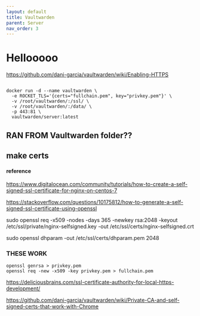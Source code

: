 ```yaml
---
layout: default
title: Vaultwarden
parent: Server
nav_order: 3
---
```



# Hellooooo

https://github.com/dani-garcia/vaultwarden/wiki/Enabling-HTTPS

```

docker run -d --name vaultwarden \
  -e ROCKET_TLS='{certs="fullchain.pem", key="privkey.pem"}' \
  -v /root/vaultwarden/:/ssl/ \
  -v /root/vaultwarden/:/data/ \
  -p 443:81 \
  vaultwarden/server:latest

  ```

## RAN FROM Vaultwarden folder??

  ## make certs

  #### reference

  https://www.digitalocean.com/community/tutorials/how-to-create-a-self-signed-ssl-certificate-for-nginx-on-centos-7
  
  https://stackoverflow.com/questions/10175812/how-to-generate-a-self-signed-ssl-certificate-using-openssl


  sudo openssl req -x509 -nodes -days 365 -newkey rsa:2048 -keyout /etc/ssl/private/nginx-selfsigned.key -out /etc/ssl/certs/nginx-selfsigned.crt



sudo openssl dhparam -out /etc/ssl/certs/dhparam.pem 2048

### THESE WORK
```
openssl genrsa > privkey.pem
openssl req -new -x509 -key privkey.pem > fullchain.pem
```

https://deliciousbrains.com/ssl-certificate-authority-for-local-https-development/

https://github.com/dani-garcia/vaultwarden/wiki/Private-CA-and-self-signed-certs-that-work-with-Chrome